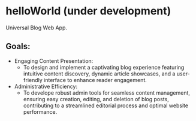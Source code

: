 # helloWorld (under development)
Universal Blog Web App.

## Goals:
- Engaging Content Presentation:
  - To design and implement a captivating blog experience featuring intuitive content discovery, dynamic article showcases, and a user-friendly interface to enhance reader engagement.
- Administrative Efficiency:
  - To develope robust admin tools for seamless content management, ensuring easy creation, editing, and deletion of blog posts, contributing to a streamlined editorial process and optimal website performance.
